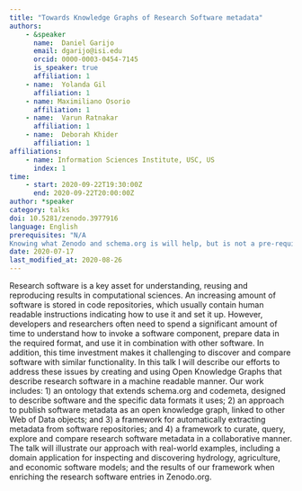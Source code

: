 ```yaml
---
title: "Towards Knowledge Graphs of Research Software metadata"
authors:
    - &speaker
      name:  Daniel Garijo
      email: dgarijo@isi.edu
      orcid: 0000-0003-0454-7145
      is_speaker: true
      affiliation: 1
    - name:  Yolanda Gil
      affiliation: 1
    - name: Maximiliano Osorio
      affiliation: 1
    - name:  Varun Ratnakar
      affiliation: 1
    - name:  Deborah Khider
      affiliation: 1
affiliations:
    - name: Information Sciences Institute, USC, US
      index: 1
time:
    - start: 2020-09-22T19:30:00Z
      end: 2020-09-22T20:00:00Z
author: *speaker
category: talks
doi: 10.5281/zenodo.3977916
language: English
prerequisites: "N/A
Knowing what Zenodo and schema.org is will help, but is not a pre-requisite."
date: 2020-07-17
last_modified_at: 2020-08-26
---
```

Research software is a key asset for understanding, reusing and reproducing results in computational sciences. An increasing amount of software is stored in code repositories, which usually contain human readable instructions indicating how to use it and set it up. However, developers and researchers often need to spend a significant amount of time to understand how to invoke a software component, prepare data in the required format, and use it in combination with other software. In addition, this time investment makes it challenging to discover and compare software with similar functionality. In this talk I will describe our efforts to address these issues by creating and using Open Knowledge Graphs that describe research software in a machine readable manner. Our work includes: 1) an ontology that extends schema.org and codemeta, designed to describe software and the specific data formats it uses; 2) an approach to publish software metadata as an open knowledge graph, linked to other Web of Data objects; and 3) a framework for automatically extracting metadata from software repositories; and 4) a framework to curate, query, explore and compare research software metadata in a collaborative manner. The talk will illustrate our approach with real-world examples, including a domain application for inspecting and discovering hydrology, agriculture, and economic software models; and the results of our framework when enriching the research software entries in Zenodo.org.
